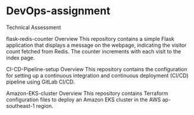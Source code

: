 # DevOps-assignment

Technical Assessment 

flask-redis-counter
Overview
This repository contains a simple Flask application that displays a message on the webpage, indicating the visitor count fetched from Redis. The counter increments with each visit to the index page.



CI-CD-Pipeline-setup
Overview
This repository contains the configuration for setting up a continuous integration and continuous deployment (CI/CD) pipeline using GitLab CI/CD.


Amazon-EKS-cluster
Overview
This repository contains Terraform configuration files to deploy an Amazon EKS cluster in the AWS ap-southeast-1 region.




